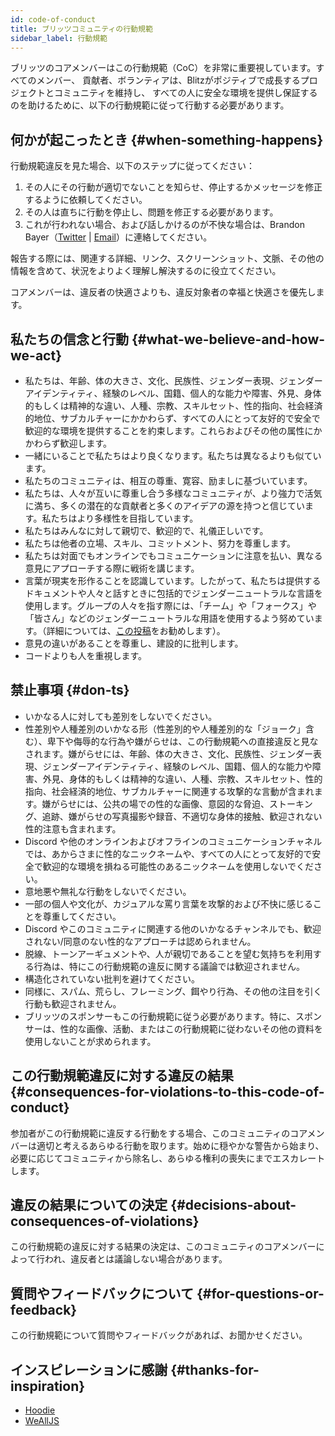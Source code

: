 ```yaml
---
id: code-of-conduct
title: ブリッツコミュニティの行動規範
sidebar_label: 行動規範
---
```


<!--alex disable racist sexual nuts-->

ブリッツのコアメンバーはこの行動規範（CoC）を非常に重要視しています。すべてのメンバー、
貢献者、ボランティアは、Blitzがポジティブで成長するプロジェクトとコミュニティを維持し、
すべての人に安全な環境を提供し保証するのを助けるために、以下の行動規範に従って行動する必要があります。

## 何かが起こったとき {#when-something-happens}

行動規範違反を見た場合、以下のステップに従ってください：

1. その人にその行動が適切でないことを知らせ、停止するかメッセージを修正するように依頼してください。
2. その人は直ちに行動を停止し、問題を修正する必要があります。
3. これが行われない場合、および話しかけるのが不快な場合は、Brandon Bayer（[Twitter](https://twitter.com/flybayer) | [Email](mailto:b@bayer.ws)）に連絡してください。

報告する際には、関連する詳細、リンク、スクリーンショット、文脈、その他の情報を含めて、状況をよりよく理解し解決するのに役立てください。

コアメンバーは、違反者の快適さよりも、違反対象者の幸福と快適さを優先します。

## 私たちの信念と行動 {#what-we-believe-and-how-we-act}

- 私たちは、年齢、体の大きさ、文化、民族性、ジェンダー表現、ジェンダーアイデンティティ、経験のレベル、国籍、個人的な能力や障害、外見、身体的もしくは精神的な違い、人種、宗教、スキルセット、性的指向、社会経済的地位、サブカルチャーにかかわらず、すべての人にとって友好的で安全で歓迎的な環境を提供することを約束します。これらおよびその他の属性にかかわらず歓迎します。
- 一緒にいることで私たちはより良くなります。私たちは異なるよりも似ています。
- 私たちのコミュニティは、相互の尊重、寛容、励ましに基づいています。
- 私たちは、人々が互いに尊重し合う多様なコミュニティが、より強力で活気に満ち、多くの潜在的な貢献者と多くのアイデアの源を持つと信じています。私たちはより多様性を目指しています。
- 私たちはみんなに対して親切で、歓迎的で、礼儀正しいです。
- 私たちは他者の立場、スキル、コミットメント、努力を尊重します。
- 私たちは対面でもオンラインでもコミュニケーションに注意を払い、異なる意見にアプローチする際に戦術を講じます。
- 言葉が現実を形作ることを認識しています。したがって、私たちは提供するドキュメントや人々と話すときに包括的でジェンダーニュートラルな言語を使用します。グループの人々を指す際には、「チーム」や「フォークス」や「皆さん」などのジェンダーニュートラルな用語を使用するよう努めています。（詳細については、[この投稿](https://modelviewculture.com/pieces/gendered-language-feature-or-bug-in-software-documentation)をお勧めします）。
- 意見の違いがあることを尊重し、建設的に批判します。
- コードよりも人を重視します。

## 禁止事項 {#don-ts}

- いかなる人に対しても差別をしないでください。
- 性差別や人種差別のいかなる形（性差別的や人種差別的な「ジョーク」含む）、卑下や侮辱的な行為や嫌がらせは、この行動規範への直接違反と見なされます。嫌がらせには、年齢、体の大きさ、文化、民族性、ジェンダー表現、ジェンダーアイデンティティ、経験のレベル、国籍、個人的な能力や障害、外見、身体的もしくは精神的な違い、人種、宗教、スキルセット、性的指向、社会経済的地位、サブカルチャーに関連する攻撃的な言動が含まれます。嫌がらせには、公共の場での性的な画像、意図的な脅迫、ストーキング、追跡、嫌がらせの写真撮影や録音、不適切な身体的接触、歓迎されない性的注意も含まれます。
- Discord や他のオンラインおよびオフラインのコミュニケーションチャネルでは、あからさまに性的なニックネームや、すべての人にとって友好的で安全で歓迎的な環境を損ねる可能性のあるニックネームを使用しないでください。
- 意地悪や無礼な行動をしないでください。
- 一部の個人や文化が、カジュアルな罵り言葉を攻撃的および不快に感じることを尊重してください。
- Discord やこのコミュニティに関連する他のいかなるチャンネルでも、歓迎されない/同意のない性的なアプローチは認められません。
- 脱線、トーンアーギュメントや、人が親切であることを望む気持ちを利用する行為は、特にこの行動規範の違反に関する議論では歓迎されません。
- 構造化されていない批判を避けてください。
- 同様に、スパム、荒らし、フレーミング、餌やり行為、その他の注目を引く行動も歓迎されません。
- ブリッツのスポンサーもこの行動規範に従う必要があります。特に、スポンサーは、性的な画像、活動、またはこの行動規範に従わないその他の資料を使用しないことが求められます。

## この行動規範違反に対する違反の結果 {#consequences-for-violations-to-this-code-of-conduct}

参加者がこの行動規範に違反する行動をする場合、このコミュニティのコアメンバーは適切と考えるあらゆる行動を取ります。始めに穏やかな警告から始まり、必要に応じてコミュニティから除名し、あらゆる権利の喪失にまでエスカレートします。

## 違反の結果についての決定 {#decisions-about-consequences-of-violations}

この行動規範の違反に対する結果の決定は、このコミュニティのコアメンバーによって行われ、違反者とは議論しない場合があります。

## 質問やフィードバックについて {#for-questions-or-feedback}

この行動規範について質問やフィードバックがあれば、お聞かせください。

## インスピレーションに感謝 {#thanks-for-inspiration}

- [Hoodie](https://github.com/hoodiehq/hoodie)
- [WeAllJS](https://wealljs.org/code-of-conduct)
